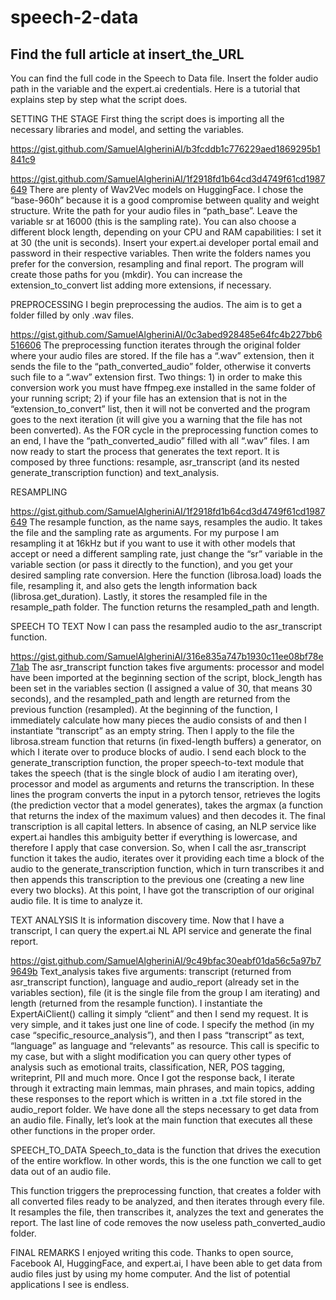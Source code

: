# speech-2-data
## Find the full article at insert_the_URL

You can find the full code in the Speech to Data file. Insert the folder audio path in the variable and the expert.ai credentials.
Here is a tutorial that explains step by step what the script does.

SETTING THE STAGE
First thing the script does is importing all the necessary libraries and model, and setting the variables.
 
https://gist.github.com/SamuelAlgheriniAI/b3fcddb1c776229aed1869295b1841c9
 
https://gist.github.com/SamuelAlgheriniAI/1f2918fd1b64cd3d4749f61cd1987649
There are plenty of Wav2Vec models on HuggingFace. I chose the “base-960h” because it is a good compromise between quality and weight structure. Write the path for your audio files in “path_base”. Leave the variable sr at 16000 (this is the sampling rate). You can also choose a different block length, depending on your CPU and RAM capabilities: I set it at 30 (the unit is seconds). Insert your expert.ai developer portal email and password in their respective variables. Then write the folders names you prefer for the conversion, resampling and final report. The program will create those paths for you (mkdir). You can increase the extension_to_convert list adding more extensions, if necessary.

PREPROCESSING
I begin preprocessing the audios. The aim is to get a folder filled by only .wav files.
 
https://gist.github.com/SamuelAlgheriniAI/0c3abed928485e64fc4b227bb6516606
The preprocessing function iterates through the original folder where your audio files are stored. If the file has a “.wav” extension, then it sends the file to the “path_converted_audio” folder, otherwise it converts such file to a “.wav” extension first. Two things: 1) in order to make this conversion work you must have ffmpeg.exe installed in the same folder of your running script; 2) if your file has an extension that is not in the “extension_to_convert” list, then it will not be converted and the program goes to the next iteration (it will give you a warning that the file has not been converted). 
As the FOR cycle in the preprocessing function comes to an end, I have the “path_converted_audio” filled with all “.wav” files. I am now ready to start the process that generates the text report. It is composed by three functions: resample, asr_transcript (and its nested generate_transcription function) and text_analysis.

RESAMPLING
 
https://gist.github.com/SamuelAlgheriniAI/1f2918fd1b64cd3d4749f61cd1987649
The resample function, as the name says, resamples the audio. It takes the file and the sampling rate as arguments. For my purpose I am resampling it at 16kHz but if you want to use it with other models that accept or need a different sampling rate, just change the “sr” variable in the variable section (or pass it directly to the function), and you get your desired sampling rate conversion. Here the function (librosa.load) loads the file, resampling it, and also gets the length information back (librosa.get_duration). Lastly, it stores the resampled file in the resample_path folder. The function returns the resampled_path and length.

SPEECH TO TEXT
Now I can pass the resampled audio to the asr_transcript function.
 
https://gist.github.com/SamuelAlgheriniAI/316e835a747b1930c11ee08bf78e71ab
The asr_transcript function takes five arguments: processor and model have been imported at the beginning section of the script, block_length has been set in the variables section (I assigned a value of 30, that means 30 seconds), and the resampled_path and length are returned from the previous function (resampled). At the beginning of the function, I immediately calculate how many pieces the audio consists of and then I instantiate “transcript” as an empty string. Then I apply to the file the librosa.stream function that returns (in fixed-length buffers) a generator, on which I iterate over to produce blocks of audio. I send each block to the generate_transcription function, the proper speech-to-text module that takes the speech (that is the single block of audio I am iterating over), processor and model as arguments and returns the transcription. In these lines the program converts the input in a pytorch tensor, retrieves the logits (the prediction vector that a model generates), takes the argmax (a function that returns the index of the maximum values) and then decodes it. The final transcription is all capital letters. In absence of casing, an NLP service like expert.ai handles this ambiguity better if everything is lowercase, and therefore I apply that case conversion.
So, when I call the asr_transcript function it takes the audio, iterates over it providing each time a block of the audio to the generate_transcription function, which in turn transcribes it and then appends this transcription to the previous one (creating a new line every two blocks).
At this point, I have got the transcription of our original audio file. It is time to analyze it.

TEXT ANALYSIS
It is information discovery time. Now that I have a transcript, I can query the expert.ai NL API service and generate the final report.

https://gist.github.com/SamuelAlgheriniAI/9c49bfac30eabf01da56c5a97b79649b
Text_analysis takes five arguments: transcript (returned from asr_transcript function), language and audio_report (already set in the variables section), file (it is the single file from the group I am iterating) and length (returned from the resample function). I instantiate the ExpertAiClient() calling it simply “client” and then I send my request. It is very simple, and it takes just one line of code. I specify the method (in my case “specific_resource_analysis”), and then I pass “transcript” as text, “language” as language and “relevants” as resource. This call is specific to my case, but with a slight modification you can query other types of analysis such as emotional traits, classification, NER, POS tagging, writeprint, PII and much more. Once I got the response back, I iterate through it extracting main lemmas, main phrases, and main topics, adding these responses to the report which is written in a .txt file stored in the audio_report folder.
We have done all the steps necessary to get data from an audio file. Finally, let’s look at the main function that executes all these other functions in the proper order.

SPEECH_TO_DATA
Speech_to_data is the function that drives the execution of the entire workflow. In other words, this is the one function we call to get data out of an audio file.
 
This function triggers the preprocessing function, that creates a folder with all converted files ready to be analyzed, and then iterates through every file. It resamples the file, then transcribes it, analyzes the text and generates the report. The last line of code removes the now useless path_converted_audio folder.

FINAL REMARKS
I enjoyed writing this code. Thanks to open source, Facebook AI, HuggingFace, and expert.ai, I have been able to get data from audio files just by using my home computer. And the list of potential applications I see is endless. 
